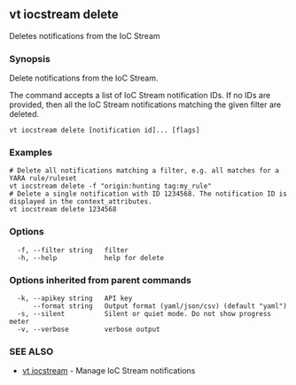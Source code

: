 ## vt iocstream delete

Deletes notifications from the IoC Stream

### Synopsis

Delete notifications from the IoC Stream.

The command accepts a list of IoC Stream notification IDs. If no IDs are provided,
then all the IoC Stream notifications matching the given filter are deleted.


```
vt iocstream delete [notification id]... [flags]
```

### Examples

```
# Delete all notifications matching a filter, e.g. all matches for a YARA rule/ruleset
vt iocstream delete -f "origin:hunting tag:my_rule"
# Delete a single notification with ID 1234568. The notification ID is displayed in the context_attributes.
vt iocstream delete 1234568
```

### Options

```
  -f, --filter string   filter
  -h, --help            help for delete
```

### Options inherited from parent commands

```
  -k, --apikey string   API key
      --format string   Output format (yaml/json/csv) (default "yaml")
  -s, --silent          Silent or quiet mode. Do not show progress meter
  -v, --verbose         verbose output
```

### SEE ALSO

* [vt iocstream](vt_iocstream.md)	 - Manage IoC Stream notifications

